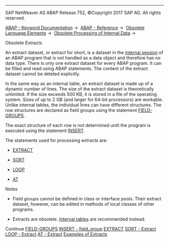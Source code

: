   

* * *

SAP NetWeaver AS ABAP Release 752, ©Copyright 2017 SAP AG. All rights reserved.

[ABAP - Keyword Documentation](javascript:call_link\('abenabap.htm'\)) →  [ABAP - Reference](javascript:call_link\('abenabap_reference.htm'\)) →  [Obsolete Language Elements](javascript:call_link\('abenabap_obsolete.htm'\)) →  [Obsolete Processing of Internal Data](javascript:call_link\('abendata_internal_obsolete.htm'\)) → 

Obsolete Extracts

An extract dataset, or extract for short, is a dataset in the [internal session](javascript:call_link\('abeninternal_session_glosry.htm'\) "Glossary Entry") of an ABAP program that is not handled as a data object and therefore has no data type. There is only one extract dataset for every ABAP program. It can be filled and read using ABAP statements. The content of the extract dataset cannot be deleted explicitly.

In the same way as an internal table, an extract dataset is made up of a dynamic number of lines. The size of the extract dataset is theoretically unlimited. If the size exceeds 500 KB, it is stored in a file of the operating system. Sizes of up to 2 GB (and larger for 64-bit processors) are workable. Unlike internal tables, the individual lines can have different structures. The row structures are declared as field groups using the statement [FIELD-GROUPS](javascript:call_link\('abapfield-groups.htm'\)).

The exact structure of each row is not determined until the program is executed using the statement [INSERT](javascript:call_link\('abapinsert_fg.htm'\)).

The statements used for processing extracts are:

-   [EXTRACT](javascript:call_link\('abapextract.htm'\))

-   [SORT](javascript:call_link\('abapsort_extract.htm'\))

-   [LOOP](javascript:call_link\('abaploop-.htm'\))

-   [AT](javascript:call_link\('abapat_extract.htm'\))

Notes

-   Field groups cannot be defined in class or interface pools. Their extract dataset, however, can be edited in methods of local classes of other programs.

-   Extracts are obsolete. [Internal tables](javascript:call_link\('abenitab.htm'\)) are recommended instead.

Continue
[FIELD-GROUPS](javascript:call_link\('abapfield-groups.htm'\))
[INSERT - field\_group](javascript:call_link\('abapinsert_fg.htm'\))
[EXTRACT](javascript:call_link\('abapextract.htm'\))
[SORT - Extract](javascript:call_link\('abapsort_extract.htm'\))
[LOOP - Extract](javascript:call_link\('abaploop-.htm'\))
[AT - Extract](javascript:call_link\('abapat_extract.htm'\))
[Examples of Extracts](javascript:call_link\('abenextract_abexas.htm'\))